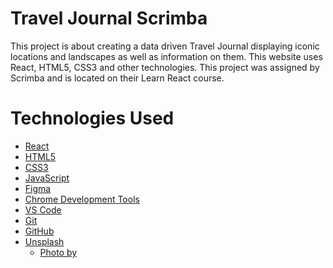 # Travel Journal Scrimba

This project is about creating a data driven Travel Journal displaying iconic locations and landscapes as well as information on them. This website uses React, HTML5, CSS3 and other technologies. This project was assigned by Scrimba and is located on their Learn React course.

# Technologies Used

- [React](https://reactjs.org/)
- [HTML5](https://developer.mozilla.org/en-US/docs/Web/HTML)
- [CSS3](https://developer.mozilla.org/en-US/docs/Web/CSS)
- [JavaScript](https://developer.mozilla.org/en-US/docs/Web/JavaScript)
- [Figma](https://www.figma.com/)
- [Chrome Development Tools](https://developer.chrome.com/docs/)
- [VS Code](https://code.visualstudio.com/)
- [Git](https://git-scm.com/)
- [GitHub](https://github.com/)
- [Unsplash](https://unsplash.com/)
  - [Photo by ]()
    <!-- - [Google Fonts](https://fonts.google.com/) -->
    <!-- - [Font Awesome](https://fontawesome.com/) -->
